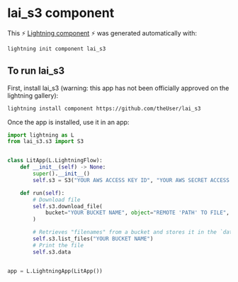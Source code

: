 # lai_s3 component

This ⚡ [Lightning component](lightning.ai) ⚡ was generated automatically with:

```bash
lightning init component lai_s3
```

## To run lai_s3

First, install lai_s3 (warning: this app has not been officially approved on the lightning gallery):

```bash
lightning install component https://github.com/theUser/lai_s3
```

Once the app is installed, use it in an app:

```python
import lightning as L
from lai_s3.s3 import S3


class LitApp(L.LightningFlow):
    def __init__(self) -> None:
        super().__init__()
        self.s3 = S3("YOUR AWS ACCESS KEY ID", "YOUR AWS SECRET ACCESS KEY")

    def run(self):
        # Download file
        self.s3.download_file(
            bucket="YOUR BUCKET NAME", object="REMOTE 'PATH' TO FILE", filename="NAME OF DOWNLOADED FILE"
        )

        # Retrieves "filenames" from a bucket and stores it in the `data` attr
        self.s3.list_files("YOUR BUCKET NAME")
        # Print the file
        self.s3.data


app = L.LightningApp(LitApp())
```
